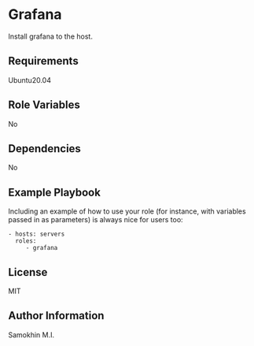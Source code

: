 Grafana
=========

Install grafana to the host.

Requirements
------------

Ubuntu20.04

Role Variables
--------------

No

Dependencies
------------

No

Example Playbook
----------------

Including an example of how to use your role (for instance, with variables passed in as parameters) is always nice for users too:

    - hosts: servers
      roles:
         - grafana

License
-------

MIT

Author Information
------------------

Samokhin M.I.
